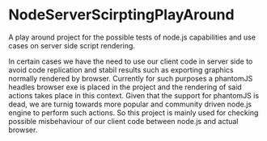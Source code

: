 # NodeServerScirptingPlayAround
A play around project for the possible tests of node.js capabilities and use cases on server side script rendering.

In certain cases we have the need to use our client code in server side to avoid code replication and stabil results such 
as exporting graphics normally rendered by browser. Currently for such purposes a phantomJS headles browser exe is placed in 
the project and the rendering of said actions takes place in this context. Given that the support for phantomJS is dead, 
we are turnig towards more popular and community driven node.js engine to perform such actions. 
So this project is mainly used for checking possible misbehaviour of our client code between node.js and actual browser.
